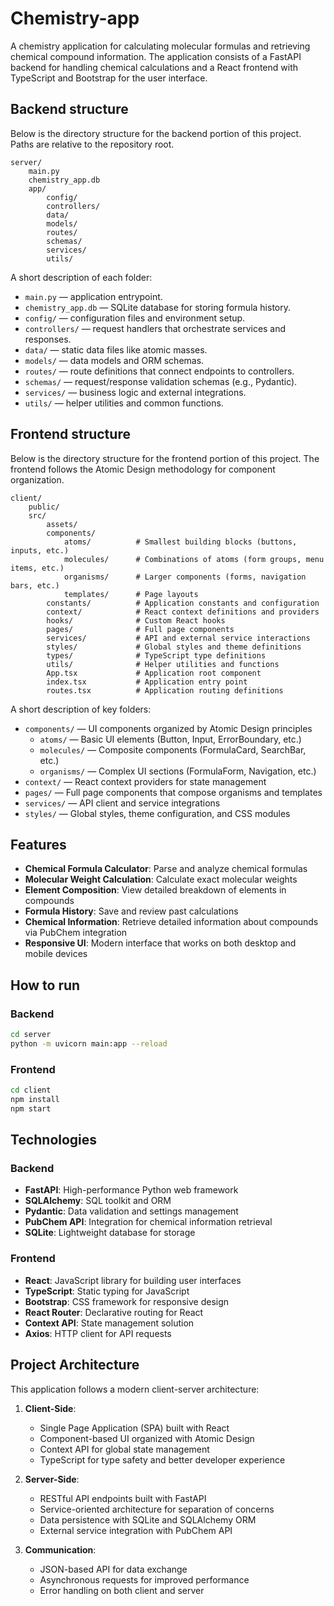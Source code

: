 # Chemistry-app

A chemistry application for calculating molecular formulas and retrieving chemical compound information. The application consists of a FastAPI backend for handling chemical calculations and a React frontend with TypeScript and Bootstrap for the user interface.

## Backend structure

Below is the directory structure for the backend portion of this project. Paths are relative to the repository root.

```
server/
	main.py
	chemistry_app.db
	app/
		config/
		controllers/
		data/
		models/
		routes/
		schemas/
		services/
		utils/
```

A short description of each folder:

- `main.py` — application entrypoint.
- `chemistry_app.db` — SQLite database for storing formula history.
- `config/` — configuration files and environment setup.
- `controllers/` — request handlers that orchestrate services and responses.
- `data/` — static data files like atomic masses.
- `models/` — data models and ORM schemas.
- `routes/` — route definitions that connect endpoints to controllers.
- `schemas/` — request/response validation schemas (e.g., Pydantic).
- `services/` — business logic and external integrations.
- `utils/` — helper utilities and common functions.

## Frontend structure

Below is the directory structure for the frontend portion of this project. The frontend follows the Atomic Design methodology for component organization.

```
client/
    public/
    src/
        assets/
        components/
            atoms/          # Smallest building blocks (buttons, inputs, etc.)
            molecules/      # Combinations of atoms (form groups, menu items, etc.)
            organisms/      # Larger components (forms, navigation bars, etc.)
            templates/      # Page layouts
        constants/          # Application constants and configuration
        context/            # React context definitions and providers
        hooks/              # Custom React hooks
        pages/              # Full page components
        services/           # API and external service interactions
        styles/             # Global styles and theme definitions
        types/              # TypeScript type definitions
        utils/              # Helper utilities and functions
        App.tsx             # Application root component
        index.tsx           # Application entry point
        routes.tsx          # Application routing definitions
```

A short description of key folders:

- `components/` — UI components organized by Atomic Design principles
  - `atoms/` — Basic UI elements (Button, Input, ErrorBoundary, etc.)
  - `molecules/` — Composite components (FormulaCard, SearchBar, etc.)
  - `organisms/` — Complex UI sections (FormulaForm, Navigation, etc.)
- `context/` — React context providers for state management
- `pages/` — Full page components that compose organisms and templates
- `services/` — API client and service integrations
- `styles/` — Global styles, theme configuration, and CSS modules

## Features

- **Chemical Formula Calculator**: Parse and analyze chemical formulas
- **Molecular Weight Calculation**: Calculate exact molecular weights
- **Element Composition**: View detailed breakdown of elements in compounds
- **Formula History**: Save and review past calculations
- **Chemical Information**: Retrieve detailed information about compounds via PubChem integration
- **Responsive UI**: Modern interface that works on both desktop and mobile devices

## How to run

### Backend

```bash
cd server
python -m uvicorn main:app --reload
```

### Frontend

```bash
cd client
npm install
npm start
```

## Technologies

### Backend

- **FastAPI**: High-performance Python web framework
- **SQLAlchemy**: SQL toolkit and ORM
- **Pydantic**: Data validation and settings management
- **PubChem API**: Integration for chemical information retrieval
- **SQLite**: Lightweight database for storage

### Frontend

- **React**: JavaScript library for building user interfaces
- **TypeScript**: Static typing for JavaScript
- **Bootstrap**: CSS framework for responsive design
- **React Router**: Declarative routing for React
- **Context API**: State management solution
- **Axios**: HTTP client for API requests

## Project Architecture

This application follows a modern client-server architecture:

1. **Client-Side**:

   - Single Page Application (SPA) built with React
   - Component-based UI organized with Atomic Design
   - Context API for global state management
   - TypeScript for type safety and better developer experience

2. **Server-Side**:
   - RESTful API endpoints built with FastAPI
   - Service-oriented architecture for separation of concerns
   - Data persistence with SQLite and SQLAlchemy ORM
   - External service integration with PubChem API
3. **Communication**:
   - JSON-based API for data exchange
   - Asynchronous requests for improved performance
   - Error handling on both client and server
